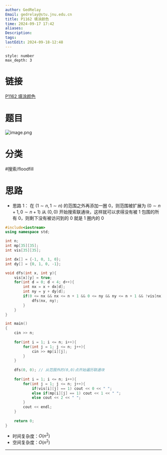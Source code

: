 ```yaml
---
author: GedRelay
Email: gedrelay@stu.jnu.edu.cn
title: P1162 填涂颜色
time: 2024-09-17 17:42
aliases: 
Description: 
tags: 
lastEdit: 2024-09-18-12:48
---
```


```toc
style: number
max_depth: 3
```

# 链接
[P1162 填涂颜色](https://www.luogu.com.cn/problem/P1162) 

# 题目
![image.png](https://ged-pic-bed.oss-cn-guangzhou.aliyuncs.com/img/202409171742581.png)


# 分类
#搜索/floodfill 

# 思路
- 思路 1：
在 ${\left( 1\sim n,1\sim n \right)  }$ 的范围之外再添加一圈 ${0 }$，则范围被扩展为 ${\left( 0\sim n+1,0\sim n+1 \right)  }$ 
从 ${\left( 0,0 \right)  }$ 开始搜索联通块，这样就可以求得没有被 ${1 }$ 包围的所有 ${0 }$，则剩下没有被访问到的 ${0 }$ 就是 ${1 }$ 圈内的 ${0 }$ 


```cpp
#include<iostream>
using namespace std;

int n;
int mp[35][35];
int vis[35][35];

int dx[] = {-1, 0, 1, 0};
int dy[] = {0, 1, 0, -1};

void dfs(int x, int y){
    vis[x][y] = true;
    for(int d = 0; d < 4; d++){
        int nx = x + dx[d];
        int ny = y + dy[d];
        if(0 <= nx && nx <= n + 1 && 0 <= ny && ny <= n + 1 && !vis[nx][ny] && mp[nx][ny] == 0){
            dfs(nx, ny);
        }
    }
}

int main()
{
	cin >> n;
	
	for(int i = 1; i <= n; i++){
	    for(int j = 1; j <= n; j++){
	        cin >> mp[i][j];
	    }
	}
	
	dfs(0, 0); // 从范围外的(0,0)点开始遍历联通块
	
	for(int i = 1; i <= n; i++){
	    for(int j = 1; j <= n; j++){
	        if(vis[i][j] == 1) cout << 0 << " ";
	        else if(mp[i][j] == 1) cout << 1 << " ";
	        else cout << 2 << " ";
	    }
	    cout << endl;
	}
	
	return 0;
}
```


- 时间复杂度：${O\left( n^{2}  \right)  }$ 
- 空间复杂度：${O\left( n^{2}  \right)  }$ 


---

